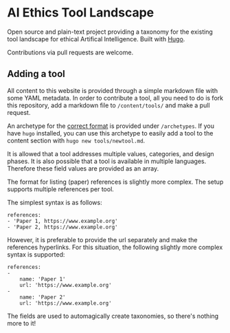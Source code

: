 # AI Ethics Tool Landscape

Open source and plain-text project providing a taxonomy for the existing tool landscape for ethical Artifical Intelligence.
Built with [Hugo](https://gohugo.io/).

Contributions via pull requests are welcome.

## Adding a tool

All content to this website is provided through a simple markdown file with some YAML metadata.
In order to contribute a tool, all you need to do is fork this repository, add a markdown file to `/content/tools/` and make a pull request.

An archetype for the [correct format](/content/archetypes/_default.md) is provided under `/archetypes`.
If you have `hugo` installed, you can use this archetype to easily add a tool to the content section with `hugo new tools/newtool.md`.

It is allowed that a tool addresses multiple values, categories, and design phases.
It is also possible that a tool is available in multiple languages.
Therefore these field values are provided as an array.

The format for listing (paper) references is slightly more complex.
The setup supports multiple references per tool.

The simplest syntax is as follows:

```
references:
- 'Paper 1, https://www.example.org'
- 'Paper 2, https://www.example.org'
```

However, it is preferable to provide the url separately and make the references hyperlinks.
For this situation, the following slightly more complex syntax is supported:

```
references: 
- 
    name: 'Paper 1'
    url: 'https://www.example.org'
- 
    name: 'Paper 2'
    url: 'https://www.example.org'
```

The fields are used to automagically create taxonomies, so there's nothing more to it!
